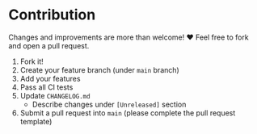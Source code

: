# Contribution			

Changes and improvements are more than welcome! ❤️ Feel free to fork and open a pull request.		




1. Fork it!
2. Create your feature branch (under `main` branch)
3. Add your features
4. Pass all CI tests
5. Update `CHANGELOG.md`
	- Describe changes under `[Unreleased]` section
6. Submit a pull request into `main` (please complete the pull request template)
